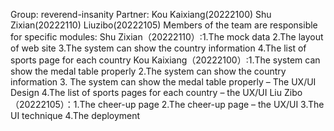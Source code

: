 Group: reverend-insanity
Partner: Kou Kaixiang(20222100) Shu Zixian(20222110) Liuzibo(20222105)
Members of the team are responsible for specific modules:
Shu  Zixian（20222110）:1.The mock data     2.The layout of web site      3.The system can show the country information          4.The list of sports page for each country
Kou Kaixiang（20222100）:1.The system can show the medal table properly       2.The system can show the country information      3. The system can show the medal table properly – The UX/UI Design      4.The list of sports pages for each country – the UX/UI
Liu Zibo（20222105）：1.The cheer-up page        2.The cheer-up page – the UX/UI      3.The UI technique    4.The deployment
